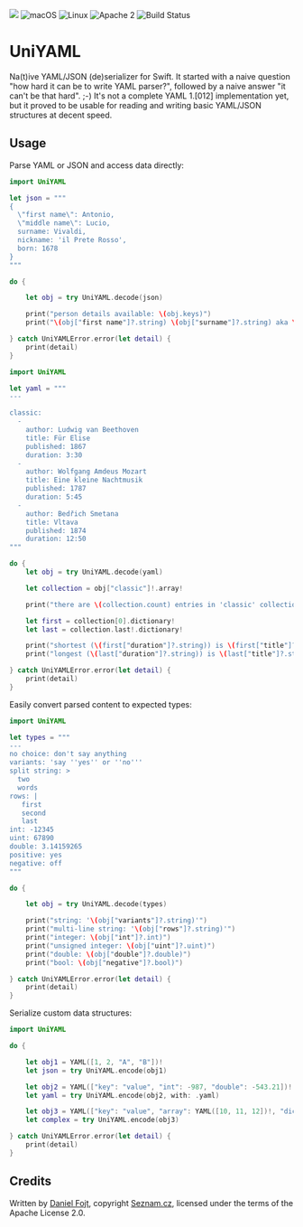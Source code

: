 ![](https://img.shields.io/badge/Swift-5.2-orange.svg?style=flat)
![macOS](https://img.shields.io/badge/os-macOS-green.svg?style=flat)
![Linux](https://img.shields.io/badge/os-linux-green.svg?style=flat)
![Apache 2](https://img.shields.io/badge/license-Apache2-blue.svg?style=flat)
![Build Status](https://travis-ci.com/seznam/swift-uniyaml.svg?branch=master)

# UniYAML

Na(t)ive YAML/JSON (de)serializer for Swift. It started with a naive question "how hard it can be to write YAML parser?", followed by a naive answer "it can't be that hard". ;-) It's not a complete YAML 1.[012] implementation yet, but it proved to be usable for reading and writing basic YAML/JSON structures at decent speed.

## Usage

Parse YAML or JSON and access data directly:

```swift
import UniYAML

let json = """
{ 
  \"first name\": Antonio, 
  \"middle name\": Lucio, 
  surname: Vivaldi, 
  nickname: 'il Prete Rosso', 
  born: 1678
}
"""

do {

	let obj = try UniYAML.decode(json)

	print("person details available: \(obj.keys)")
	print("\(obj["first name"]?.string) \(obj["surname"]?.string) aka \(obj["nickname"]?.string) was born on \(obj["born"]?.uint)")

} catch UniYAMLError.error(let detail) {
	print(detail)
}
```

```swift
import UniYAML

let yaml = """
---

classic:
  -
    author: Ludwig van Beethoven
    title: Für Elise
    published: 1867
    duration: 3:30
  -
    author: Wolfgang Amdeus Mozart
    title: Eine kleine Nachtmusik
    published: 1787
    duration: 5:45
  -
    author: Bedřich Smetana
    title: Vltava
    published: 1874
    duration: 12:50
"""

do {
	let obj = try UniYAML.decode(yaml)

	let collection = obj["classic"]!.array!

	print("there are \(collection.count) entries in 'classic' collection")

	let first = collection[0].dictionary!
	let last = collection.last!.dictionary!

	print("shortest (\(first["duration"]?.string)) is \(first["title"]?.string) from \(first["author"]?.string)")
	print("longest (\(last["duration"]?.string)) is \(last["title"]?.string) from \(last["author"]?.string)")

} catch UniYAMLError.error(let detail) {
	print(detail)
}
```

Easily convert parsed content to expected types:

```swift
import UniYAML

let types = """
---
no choice: don't say anything
variants: 'say ''yes'' or ''no'''
split string: >
  two
  words
rows: |
   first
   second
   last
int: -12345
uint: 67890
double: 3.14159265
positive: yes
negative: off
"""

do {

	let obj = try UniYAML.decode(types)

	print("string: '\(obj["variants"]?.string)'")
	print("multi-line string: '\(obj["rows"]?.string)'")
	print("integer: \(obj["int"]?.int)")
	print("unsigned integer: \(obj["uint"]?.uint)")
	print("double: \(obj["double"]?.double)")
	print("bool: \(obj["negative"]?.bool)")

} catch UniYAMLError.error(let detail) {
	print(detail)
}
```

Serialize custom data structures:

```swift
import UniYAML

do {

	let obj1 = YAML([1, 2, "A", "B"])!
	let json = try UniYAML.encode(obj1)

	let obj2 = YAML(["key": "value", "int": -987, "double": -543.21])!
	let yaml = try UniYAML.encode(obj2, with: .yaml)

	let obj3 = YAML(["key": "value", "array": YAML([10, 11, 12])!, "dict": YAML(["number": 1, "text": "test", "double": 12.34])!])!
	let complex = try UniYAML.encode(obj3)

} catch UniYAMLError.error(let detail) {
	print(detail)
}
```

## Credits

Written by [Daniel Fojt](https://github.com/danielfojt/), copyright [Seznam.cz](https://onas.seznam.cz/en/), licensed under the terms of the Apache License 2.0.
